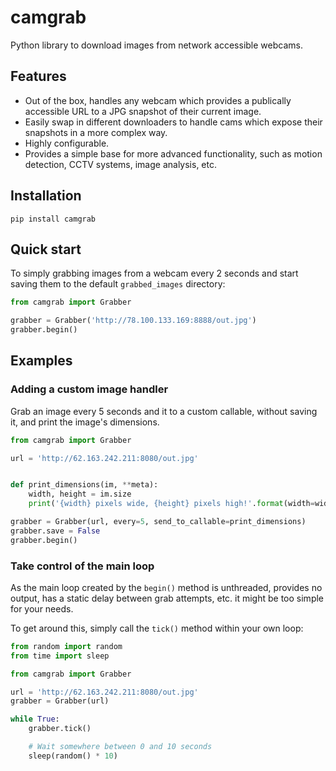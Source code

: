 # camgrab

Python library to download images from network accessible webcams.

## Features

* Out of the box, handles any webcam which provides a publically accessible URL to a JPG snapshot of their current image.
* Easily swap in different downloaders to handle cams which expose their snapshots in a more complex way.
* Highly configurable.
* Provides a simple base for more advanced functionality, such as motion detection, CCTV systems, image analysis, etc.

## Installation

```shell
pip install camgrab
```

## Quick start

To simply grabbing images from a webcam every 2 seconds and start saving them to the default `grabbed_images` directory:

```python
from camgrab import Grabber

grabber = Grabber('http://78.100.133.169:8888/out.jpg')
grabber.begin()
```

## Examples

### Adding a custom image handler

Grab an image every 5 seconds and it to a custom callable, without saving it, and print the image's dimensions.

```python
from camgrab import Grabber

url = 'http://62.163.242.211:8080/out.jpg'


def print_dimensions(im, **meta):
    width, height = im.size
    print('{width} pixels wide, {height} pixels high!'.format(width=width, height=height))

grabber = Grabber(url, every=5, send_to_callable=print_dimensions)
grabber.save = False
grabber.begin()
```

### Take control of the main loop

As the main loop created by the `begin()` method is unthreaded, provides no output, has a static delay between grab attempts, etc. it might be too simple for your needs.

To get around this, simply call the `tick()` method within your own loop:

```python
from random import random
from time import sleep

from camgrab import Grabber

url = 'http://62.163.242.211:8080/out.jpg'
grabber = Grabber(url)

while True:
    grabber.tick()

    # Wait somewhere between 0 and 10 seconds
    sleep(random() * 10)
```
